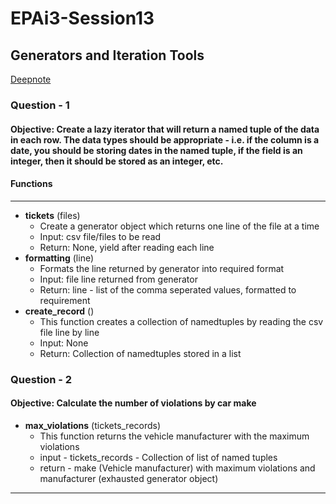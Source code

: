 # EPAi3-Session13

## Generators and Iteration Tools

[Deepnote](https://deepnote.com/project/EPAi3-Session13-tY2vBcjjSNeFw67F35_FvQ/%2Fsession13_notebook.ipynb)

### Question - 1

#### Objective: Create a lazy iterator that will return a named tuple of the data in each row. The data types should be appropriate - i.e. if the column is a date, you should be storing dates in the named tuple, if the field is an integer, then it should be stored as an integer, etc.

#### Functions
----------------
* __tickets__ (files)
    - Create a generator object which returns one line of the file at a time
    - Input: csv file/files to be read
    - Return: None, yield after reading each line
* __formatting__ (line)
    - Formats the line returned by generator into required format
    - Input: file line returned from generator
    - Return: line - list of the comma seperated values, formatted to requirement
* __create_record__ ()
    - This function creates a collection of namedtuples by reading the csv file line by line
    - Input: None
    - Return: Collection of namedtuples stored in a list

### Question - 2

#### Objective: Calculate the number of violations by car make

* __max_violations__ (tickets_records)
    - This function returns the vehicle manufacturer with the maximum violations
    - input - tickets_records - Collection of list of named tuples
    - return - make (Vehicle manufacturer) with maximum violations and manufacturer (exhausted generator object)

__________________________________________________________________________________________________________________
